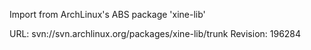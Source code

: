 Import from ArchLinux's ABS package 'xine-lib'

URL: svn://svn.archlinux.org/packages/xine-lib/trunk
Revision: 196284
